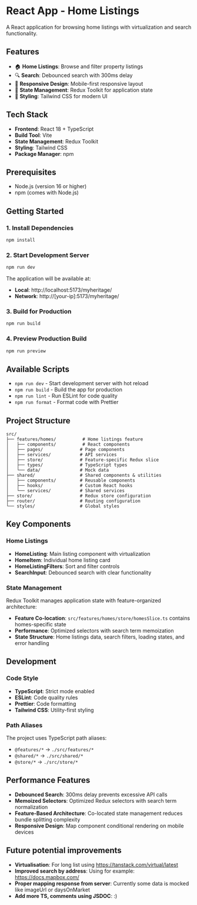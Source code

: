 # React App - Home Listings

A React application for browsing home listings with virtualization and search functionality.

## Features

- 🏠 **Home Listings**: Browse and filter property listings
- 🔍 **Search**: Debounced search with 300ms delay
- 📱 **Responsive Design**: Mobile-first responsive layout
- 🎯 **State Management**: Redux Toolkit for application state
- 🎨 **Styling**: Tailwind CSS for modern UI

## Tech Stack

- **Frontend**: React 18 + TypeScript
- **Build Tool**: Vite
- **State Management**: Redux Toolkit
- **Styling**: Tailwind CSS
- **Package Manager**: npm

## Prerequisites

- Node.js (version 16 or higher)
- npm (comes with Node.js)

## Getting Started

### 1. Install Dependencies

```bash
npm install
```

### 2. Start Development Server

```bash
npm run dev
```

The application will be available at:
- **Local**: http://localhost:5173/myheritage/
- **Network**: http://[your-ip]:5173/myheritage/

### 3. Build for Production

```bash
npm run build
```

### 4. Preview Production Build

```bash
npm run preview
```

## Available Scripts

- `npm run dev` - Start development server with hot reload
- `npm run build` - Build the app for production
- `npm run lint` - Run ESLint for code quality
- `npm run format` - Format code with Prettier

## Project Structure

```
src/
├── features/homes/          # Home listings feature
│   ├── components/          # React components
│   ├── pages/              # Page components
│   ├── services/           # API services
│   ├── store/              # Feature-specific Redux slice
│   ├── types/              # TypeScript types
│   └── data/               # Mock data
├── shared/                 # Shared components & utilities
│   ├── components/         # Reusable components
│   ├── hooks/              # Custom React hooks
│   └── services/           # Shared services
├── store/                  # Redux store configuration
├── router/                 # Routing configuration
└── styles/                 # Global styles
```

## Key Components

### Home Listings
- **HomeListing**: Main listing component with virtualization
- **HomeItem**: Individual home listing card
- **HomeListingFilters**: Sort and filter controls
- **SearchInput**: Debounced search with clear functionality

### State Management
Redux Toolkit manages application state with feature-organized architecture:
- **Feature Co-location**: `src/features/homes/store/homesSlice.ts` contains homes-specific state
- **Performance**: Optimized selectors with search term memoization
- **State Structure**: Home listings data, search filters, loading states, and error handling

## Development

### Code Style
- **TypeScript**: Strict mode enabled
- **ESLint**: Code quality rules
- **Prettier**: Code formatting
- **Tailwind CSS**: Utility-first styling

### Path Aliases
The project uses TypeScript path aliases:
- `@features/*` → `./src/features/*`
- `@shared/*` → `./src/shared/*`
- `@store/*` → `./src/store/*`

## Performance Features

- **Debounced Search**: 300ms delay prevents excessive API calls
- **Memoized Selectors**: Optimized Redux selectors with search term normalization
- **Feature-Based Architecture**: Co-located state management reduces bundle splitting complexity
- **Responsive Design**: Map component conditional rendering on mobile devices

## Future potential improvements

- **Virtualisation**: For long list using https://tanstack.com/virtual/latest
- **Improved search by address**: Using for example: https://docs.mapbox.com/
- **Proper mapping response from server**: Currently some data is mocked like imageUrl or daysOnMarket
- **Add more TS, comments using JSDOC**: :)